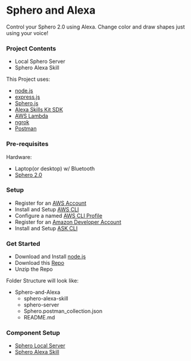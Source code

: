 # Sphero and Alexa

Control your Sphero 2.0 using Alexa. Change color and draw shapes just using your voice!

### Project Contents

* Local Sphero Server
* Sphero Alexa Skill

This Project uses:

* [node.js](https://nodejs.org/)
* [express.js](https://www.npmjs.com/package/express)
* [Sphero.js](https://github.com/orbotix/sphero.js)
* [Alexa Skills Kit SDK](https://developer.amazon.com/alexa-skills-kit)
* [AWS Lambda](https://aws.amazon.com/lambda)
* [ngrok](https://ngrok.com/)
* [Postman](https://www.getpostman.com)


### Pre-requisites

Hardware:

* Laptop(or desktop) w/ Bluetooth
* [Sphero 2.0](https://www.sphero.com/sphero)

### Setup

* Register for an [AWS Account](https://aws.amazon.com/)
* Install and Setup [AWS CLI](https://docs.aws.amazon.com/cli/latest/userguide/installing.html)
* Configure a named [AWS CLI Profile](https://docs.aws.amazon.com/cli/latest/userguide/cli-multiple-profiles.html)  
* Register for an [Amazon Developer Account](https://developer.amazon.com/)
* Install and Setup [ASK CLI](https://developer.amazon.com/docs/smapi/quick-start-alexa-skills-kit-command-line-interface.html)

### Get Started

* Download and Install [node.js](https://nodejs.org/en/download/)
* Download this [Repo](https://github.com/JennJin/Sphero-and-Alexa)
* Unzip the Repo

Folder Structure will look like:
- Sphero-and-Alexa
  - sphero-alexa-skill
  - sphero-server
  - Sphero.postman_collection.json
  - README.md



### Component Setup

* [Sphero Local Server](https://github.com/JennJin/Sphero-and-Alexa/tree/master/sphero-server)
* [Sphero Alexa Skill](https://github.com/JennJin/Sphero-and-Alexa/tree/master/sphero-alexa-skill)




